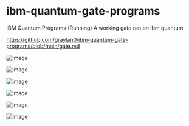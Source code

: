 # ibm-quantum-gate-programs
IBM Quantum Programs (Running)
 A working gate ran on ibm quantum
 
 https://github.com/graylan0/ibm-quantum-gate-programs/blob/main/gate.md
 
 ![image](https://user-images.githubusercontent.com/34530588/232266246-cd055bb0-4dc1-4c99-9337-2e265b42c878.png)



![image](https://user-images.githubusercontent.com/34530588/232253933-9cdc1f01-73e6-4a90-b6a6-837597d9b9e9.png)

![image](https://user-images.githubusercontent.com/34530588/232262508-d0fc587b-e215-4c84-8baa-195a4ca1be75.png)

![image](https://user-images.githubusercontent.com/34530588/232262517-0d069757-34eb-47f2-b59e-6eba945bcbac.png)

![image](https://user-images.githubusercontent.com/34530588/232262524-670d4a7e-2681-4e84-ad63-61b8dba97c4c.png)

![image](https://user-images.githubusercontent.com/34530588/232262540-49eac186-948a-47b8-9157-28dd25bd943a.png)
